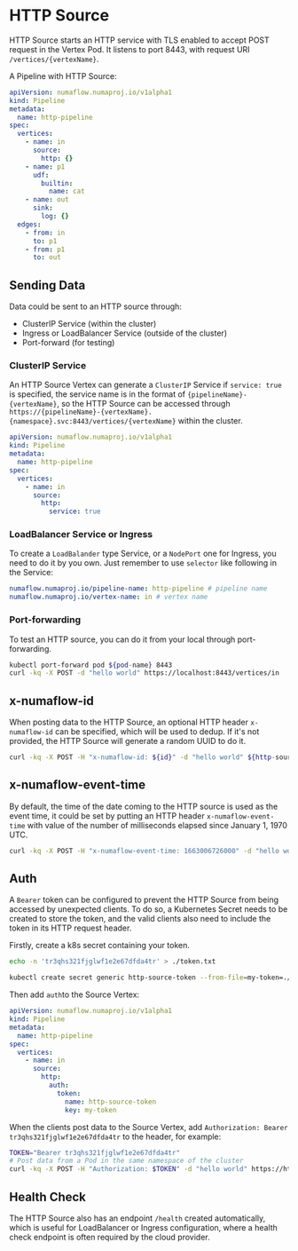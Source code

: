 # HTTP Source

HTTP Source starts an HTTP service with TLS enabled to accept POST request in the Vertex Pod. It listens to port 8443, with request URI `/vertices/{vertexName}`.

A Pipeline with HTTP Source:

```yaml
apiVersion: numaflow.numaproj.io/v1alpha1
kind: Pipeline
metadata:
  name: http-pipeline
spec:
  vertices:
    - name: in
      source:
        http: {}
    - name: p1
      udf:
        builtin:
          name: cat
    - name: out
      sink:
        log: {}
  edges:
    - from: in
      to: p1
    - from: p1
      to: out
```

## Sending Data

Data could be sent to an HTTP source through:

- ClusterIP Service (within the cluster)
- Ingress or LoadBalancer Service (outside of the cluster)
- Port-forward (for testing)

### ClusterIP Service

An HTTP Source Vertex can generate a `ClusterIP` Service if `service: true` is specified, the service name is in the format of `{pipelineName}-{vertexName}`, so the HTTP Source can be accessed through `https://{pipelineName}-{vertexName}.{namespace}.svc:8443/vertices/{vertexName}` within the cluster.

```yaml
apiVersion: numaflow.numaproj.io/v1alpha1
kind: Pipeline
metadata:
  name: http-pipeline
spec:
  vertices:
    - name: in
      source:
        http:
          service: true
```

### LoadBalancer Service or Ingress

To create a `LoadBalander` type Service, or a `NodePort` one for Ingress, you need to do it by you own. Just remember to use `selector` like following in the Service:

```yaml
numaflow.numaproj.io/pipeline-name: http-pipeline # pipeline name
numaflow.numaproj.io/vertex-name: in # vertex name
```

### Port-forwarding

To test an HTTP source, you can do it from your local through port-forwarding.

```sh
kubectl port-forward pod ${pod-name} 8443
curl -kq -X POST -d "hello world" https://localhost:8443/vertices/in
```

## x-numaflow-id

When posting data to the HTTP Source, an optional HTTP header `x-numaflow-id` can be specified, which will be used to dedup. If it's not provided, the HTTP Source will generate a random UUID to do it.

```sh
curl -kq -X POST -H "x-numaflow-id: ${id}" -d "hello world" ${http-source-url}
```

## x-numaflow-event-time

By default, the time of the date coming to the HTTP source is used as the event time, it could be set by putting an HTTP header `x-numaflow-event-time` with value of the number of milliseconds elapsed since January 1, 1970 UTC.

```sh
curl -kq -X POST -H "x-numaflow-event-time: 1663006726000" -d "hello world" ${http-source-url}
```

## Auth

A `Bearer` token can be configured to prevent the HTTP Source from being accessed by unexpected clients. To do so, a Kubernetes Secret needs to be created to store the token, and the valid clients also need to include the token in its HTTP request header.

Firstly, create a k8s secret containing your token.

```sh
echo -n 'tr3qhs321fjglwf1e2e67dfda4tr' > ./token.txt

kubectl create secret generic http-source-token --from-file=my-token=./token.txt
```

Then add `auth`to the Source Vertex:

```yaml
apiVersion: numaflow.numaproj.io/v1alpha1
kind: Pipeline
metadata:
  name: http-pipeline
spec:
  vertices:
    - name: in
      source:
        http:
          auth:
            token:
              name: http-source-token
              key: my-token
```

When the clients post data to the Source Vertex, add `Authorization: Bearer tr3qhs321fjglwf1e2e67dfda4tr` to the header, for example:

```sh
TOKEN="Bearer tr3qhs321fjglwf1e2e67dfda4tr"
# Post data from a Pod in the same namespace of the cluster
curl -kq -X POST -H "Authorization: $TOKEN" -d "hello world" https://http-pipeline-in:8443/vertices/in
```

## Health Check

The HTTP Source also has an endpoint `/health` created automatically, which is useful for LoadBalancer or Ingress configuration, where a health check endpoint is often required by the cloud provider.
